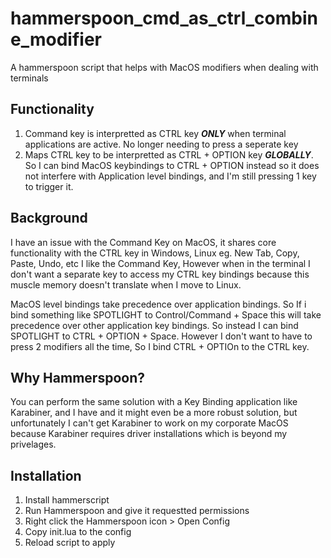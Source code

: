 # hammerspoon_cmd_as_ctrl_combine_modifier
A hammerspoon script that helps with MacOS modifiers when dealing with terminals

## Functionality
1. Command key is interpretted as CTRL key ***ONLY*** when terminal applications are active. No longer needing to press a seperate key
2. Maps CTRL key to be interpretted as CTRL + OPTION key ***GLOBALLY***. So I can bind MacOS keybindings to CTRL + OPTION instead so it does not interfere with Application level bindings, and I'm still pressing 1 key to trigger it.

## Background
I have an issue with the Command Key on MacOS, it shares core functionality with the CTRL key in Windows, Linux eg. New Tab, Copy, Paste, Undo, etc
I like the Command Key, However when in the terminal I don't want a separate key to access my CTRL key bindings because this muscle memory doesn't translate when I move to Linux.

MacOS level bindings take precedence over application bindings. So If i bind something like SPOTLIGHT to Control/Command + Space this will take precedence over other application key bindings.
So instead I can bind SPOTLIGHT to CTRL + OPTION + Space. However I don't want to have to press 2 modifiers all the time, So I bind CTRL + OPTIOn to the CTRL key.

## Why Hammerspoon?
You can perform the same solution with a Key Binding application like Karabiner, and I have and it might even be a more robust solution, but unfortunately I can't get Karabiner to work on my corporate MacOS because Karabiner requires driver installations which is beyond my privelages.

## Installation
1. Install hammerscript
2. Run Hammerspoon and give it requestted permissions
3. Right click the Hammerspoon icon > Open Config
4. Copy init.lua to the config
5. Reload script to apply
